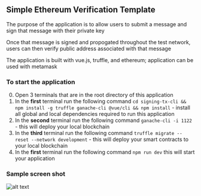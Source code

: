 ## Simple Ethereum Verification Template

The purpose of the application is to allow users to submit a message and sign that message with their private key

Once that message is signed and propogated throughout the test network, users can then verify public address associated with that message

The application is built with vue.js, truffle, and ethereum; application can be used with metamask

### To start the application

0. Open 3 terminals that are in the root directory of this application
1. In the **first** terminal run the following command `cd signing-tx-cli && npm install -g truffle ganache-cli @vue/cli && npm install` - install all global and local dependencies required to run this application
2. In the **second** terminal run the following command `ganache-cli -i 1122` - this will deploy your local blockchain
3. In the **third** terminal run the following command `truffle migrate --reset --network development` - this will deploy your smart contracts to your local blockchain
4. In the **first** terminal run the following command `npm run dev` this will start your application 

### Sample screen shot
![alt text](https://raw.githubusercontent.com/mehranhydary/signing-ethereum-messages/signing-tx-cli/static/sample-screen.png)
